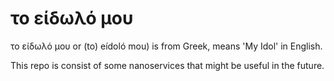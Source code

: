 # το είδωλό μου 

το είδωλό μου or (to) eídoló mou) is from Greek, means 'My Idol' in English.

This repo is consist of some nanoservices that might be useful in the future.
